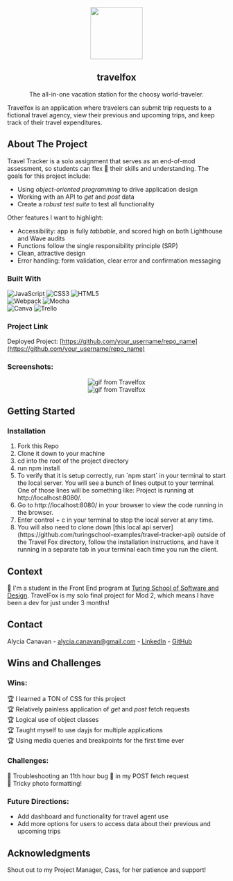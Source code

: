 

<div align="center">
<img src="https://user-images.githubusercontent.com/105533317/192172668-a944e3b7-136d-47b2-8f18-1b37540e765d.svg"  width="120" height="120">
</div>

  <h2 align="center">travelfox</h2>

  <p align="center">
    The all-in-one vacation station for the choosy world-traveler.
  </p>

Travelfox is an application where travelers can submit trip requests to a fictional travel agency, view their previous and upcoming trips, and keep track of their travel expenditures. 

## About The Project
Travel Tracker is a solo assignment that serves as an end-of-mod assessment, so students can flex 💪 their skills and understanding. The goals for this project include:    
* Using _object-oriented programming_ to drive application design
* Working with an API to _get_ and _post_ data
* Create a _robust test suite_ to test all functionality

Other features I want to highlight:         
* Accessibility: app is fully _tabbable_, and scored high on both Lighthouse and Wave audits         
* Functions follow the single responsibility principle (SRP)     
* Clean, attractive design     
* Error handling: form validation, clear error and confirmation messaging      

### Built With

 ![JavaScript](https://img.shields.io/badge/javascript-%23323330.svg?style=for-the-badge&logo=javascript&logoColor=%23F7DF1E)
 ![CSS3](https://img.shields.io/badge/css3-%231572B6.svg?style=for-the-badge&logo=css3&logoColor=white)
 ![HTML5](https://img.shields.io/badge/html5-%23E34F26.svg?style=for-the-badge&logo=html5&logoColor=white)           
 ![Webpack](https://img.shields.io/badge/webpack-%238DD6F9.svg?style=for-the-badge&logo=webpack&logoColor=black)
 ![Mocha](https://img.shields.io/badge/-mocha-%238D6748?style=for-the-badge&logo=mocha&logoColor=white)           
 ![Canva](https://img.shields.io/badge/Canva-%2300C4CC.svg?style=for-the-badge&logo=Canva&logoColor=white)
 ![Trello](https://img.shields.io/badge/Trello-%23026AA7.svg?style=for-the-badge&logo=Trello&logoColor=white)         

### Project Link
Deployed Project: [https://github.com/your_username/repo_name](https://github.com/your_username/repo_name)

### Screenshots:          
<div align="center">
<img alt="gif from Travelfox" src="https://user-images.githubusercontent.com/105533317/192441604-db746ca9-1782-4ac5-861f-fa1d2b40b100.gif"></div>
<div align="center">
<img alt="gif from Travelfox" src="https://user-images.githubusercontent.com/105533317/192577608-dcc3e632-7ac3-430c-973a-e2dede77323c.gif"></div>



## Getting Started

### Installation
<ol>
  <li>Fork this Repo</li>
  <li>Clone it down to your machine</li>
  <li>cd into the root of the project directory</li>
  <li>run npm install</li>
  <li>To verify that it is setup correctly, run `npm start` in your terminal to start the local server. You will see a bunch of lines output to your terminal. One of those lines will be something like: Project is running at http://localhost:8080/.</li>
  <li>Go to http://localhost:8080/ in your browser to view the code running in the browser.</li>
  <li>Enter control + c in your terminal to stop the local server at any time.</li>
  <li>You will also need to clone down [this local api server](https://github.com/turingschool-examples/travel-tracker-api) outside of the Travel Fox directory, follow the installation instructions, and have it running in a separate tab in your terminal each time you run the client.</li>
</ol>

## Context
👋 I'm a student in the Front End program at [Turing School of Software and Design](https://frontend.turing.edu/). TravelFox is my solo final project for Mod 2, which means I have been a dev for just under 3 months!    

## Contact

Alycia Canavan - alycia.canavan@gmail.com - [LinkedIn](https://www.linkedin.com/in/alycia-canavan/) - [GitHub](https://github.com/alyciacan)


## Wins and Challenges
### Wins:    
🏆 I learned a TON of CSS for this project        
🏆 Relatively painless application of _get_ and _post_ fetch requests           
🏆 Logical use of object classes           
🏆 Taught myself to use dayjs for multiple applications         
🏆 Using media queries and breakpoints for the first time ever          


### Challenges:       
🤔 Troubleshooting an 11th hour bug 🐜 in my POST fetch request               
🤔 Tricky photo formatting!     

### Future Directions:         
* Add dashboard and functionality for travel agent use        
* Add more options for users to access data about their previous and upcoming trips        

## Acknowledgments         
Shout out to my Project Manager, Cass, for her patience and support!

